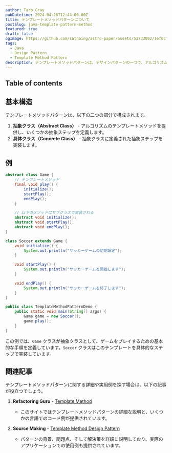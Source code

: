 ```yaml
---
author: Taro Gray
pubDatetime: 2024-04-26T12:44:00.00Z
title: テンプレートメソッドパターンについて
postSlug: java-template-pattern-method
featured: true
draft: false
ogImage: https://github.com/satnaing/astro-paper/assets/53733092/1ef0cf03-8137-4d67-ac81-84a032119e3a
tags:
  - Java
  - Design Pattern
  - Template Method Pattern
description: テンプレートメソッドパターンは、デザインパターンの一つで、アルゴリズムの構造をメソッドに定義し、アルゴリズムのいくつかのステップをサブクラスに委譲することで、サブクラスが特定のステップを再定義せずにアルゴリズムの構造を変更することなく再利用できるようにするパターンです。
---
```


## Table of contents

## 基本構造

テンプレートメソッドパターンは、以下の二つの部分で構成されます。

1. **抽象クラス（Abstract Class）** - アルゴリズムのテンプレートメソッドを提供し、いくつかの抽象ステップを定義します。
2. **具体クラス（Concrete Class）** - 抽象クラスに定義された抽象ステップを実装します。

## 例

```java
abstract class Game {
    // テンプレートメソッド
    final void play() {
        initialize();
        startPlay();
        endPlay();
    }

    // 以下のメソッドはサブクラスで実装される
    abstract void initialize();
    abstract void startPlay();
    abstract void endPlay();
}

class Soccer extends Game {
    void initialize() {
        System.out.println("サッカーゲームの初期設定");
    }

    void startPlay() {
        System.out.println("サッカーゲームを開始します");
    }

    void endPlay() {
        System.out.println("サッカーゲームを終了します");
    }
}

public class TemplateMethodPatternDemo {
    public static void main(String[] args) {
        Game game = new Soccer();
        game.play();
    }
}
```

この例では、`Game` クラスが抽象クラスとして、ゲームをプレイするための基本的な手順を定義しています。`Soccer` クラスはこのテンプレートを具体的なステップで実装しています。

## 関連記事

テンプレートメソッドパターンに関する詳細や実用例を探す場合は、以下の記事が役立つでしょう。

1. **Refactoring Guru** - [Template Method](https://refactoring.guru/design-patterns/template-method)

   - このサイトではテンプレートメソッドパターンの詳細な説明と、いくつかの言語でのコード例が提供されています。

2. **Source Making** - [Template Method Design Pattern](https://sourcemaking.com/design_patterns/template_method)
   - パターンの背景、問題点、そして解決策を詳細に説明しており、実際のアプリケーションでの使用例も提供されています。
